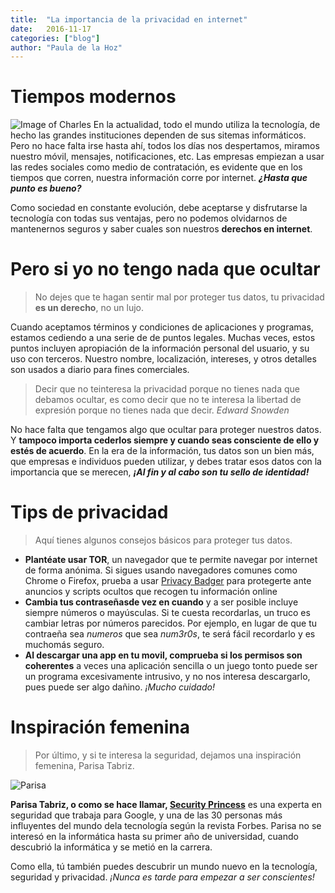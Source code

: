 ```yaml
---
title:  "La importancia de la privacidad en internet"
date:   2016-11-17 
categories: ["blog"]
author: "Paula de la Hoz"
---
```

# Tiempos modernos
![Image of Charles](http://www.elpelicultista.com/wp-content/uploads/2015/04/tiempos-modernos-1.jpg)
En la actualidad, todo el mundo utiliza la tecnología, de hecho las grandes instituciones dependen de sus sitemas informáticos. 
Pero no hace falta irse hasta ahí, todos los días nos despertamos, miramos nuestro móvil, mensajes, notificaciones, etc. Las 
empresas empiezan a usar las redes sociales como medio de contratación, es evidente que en los tiempos que corren, nuestra 
información corre por internet. **_¿Hasta que punto es bueno?_**

Como sociedad en constante evolución, debe aceptarse y disfrutarse la tecnología con todas sus ventajas, pero no podemos olvidarnos 
de mantenernos seguros y saber cuales son nuestros **derechos en internet**. 

# Pero si yo no tengo nada que ocultar
> No dejes que te hagan sentir mal por proteger tus datos, tu privacidad **es un derecho**, no un lujo.

Cuando aceptamos términos y condiciones de aplicaciones y programas, estamos cediendo a una serie de de puntos legales. Muchas veces, 
estos puntos incluyen apropiación de la información personal del usuario, y su uso con terceros. Nuestro nombre, localización, 
intereses, y otros detalles son usados a diario para fines comerciales.

> Decir que no teinteresa la privacidad porque no tienes nada que debamos ocultar, es como decir que no te interesa la libertad de expresión porque no tienes nada que decir. _Edward Snowden_

No hace falta que tengamos algo que ocultar para proteger nuestros datos. Y **tampoco importa cederlos siempre y cuando seas consciente de 
ello y estés de acuerdo**. En la era de la información, tus datos son un bien más, que empresas e individuos pueden utilizar, y debes 
tratar esos datos con la importancia que se merecen, **_¡Al fin y al cabo son tu sello de identidad!_**

# Tips de privacidad
> Aquí tienes algunos consejos básicos para proteger tus datos. 

- **Plantéate usar TOR**, un navegador que te permite navegar por internet de forma anónima. Si sigues usando navegadores comunes como Chrome o Firefox, prueba a usar [Privacy Badger](https://www.eff.org/es/privacybadger) para protegerte ante anuncios y scripts ocultos que recogen tu información online
- **Cambia tus contraseñasde vez en cuando** y a ser posible incluye siempre números o mayúsculas. Si te cuesta recordarlas, un truco es cambiar letras por números parecidos. Por ejemplo, en lugar de que tu contraeña sea _numeros_ que sea _num3r0s_, te será fácil recordarlo y es muchomás seguro. 
- **Al descargar una app en tu movil, comprueba si los permisos son coherentes** a veces una aplicación sencilla o un juego tonto puede ser un programa excesivamente intrusivo, y no nos interesa descargarlo, pues puede ser algo dañino. _¡Mucho cuidado!_

# Inspiración femenina
> Por último, y si te interesa la seguridad, dejamos una inspiración femenina, Parisa Tabriz.

![Parisa](https://www.omegawatches.com/timeforher/site/assets/files/59466/pt01.1800x960.jpg)

**Parisa Tabriz, o como se hace llamar, [Security Princess](https://twitter.com/laparisa?lang=es)** es una experta en seguridad que trabaja para Google, y una de las 30 personas 
más influyentes del mundo dela tecnología según la revista Forbes. Parisa no se interesó en la informática hasta su primer año de universidad, 
cuando descubrió la informática y se metió en la carrera.  

Como ella, tú también puedes descubrir un mundo nuevo en la tecnología, seguridad y privacidad. _¡Nunca es tarde para empezar a ser conscientes!_
